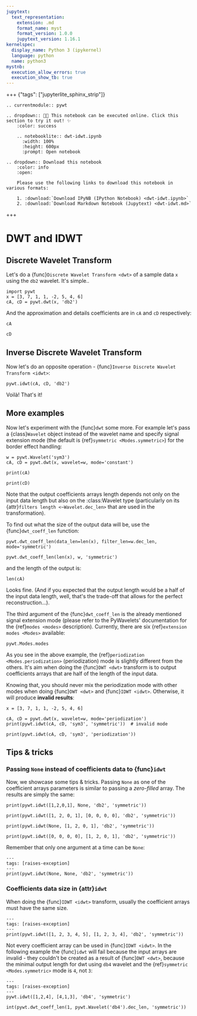```yaml
---
jupytext:
  text_representation:
    extension: .md
    format_name: myst
    format_version: 1.0.0
    jupytext_version: 1.16.1
kernelspec:
  display_name: Python 3 (ipykernel)
  language: python
  name: python3
mystnb:
  execution_allow_errors: true
  execution_show_tb: true
---
```


+++ {"tags": ["jupyterlite_sphinx_strip"]}

```{eval-rst}
.. currentmodule:: pywt

.. dropdown:: 🧑‍🔬 This notebook can be executed online. Click this section to try it out! ✨
    :color: success

    .. notebooklite:: dwt-idwt.ipynb
      :width: 100%
      :height: 600px
      :prompt: Open notebook

.. dropdown:: Download this notebook
    :color: info
    :open:

    Please use the following links to download this notebook in various formats:

    1. :download:`Download IPyNB (IPython Notebook) <dwt-idwt.ipynb>`
    2. :download:`Download Markdown Notebook (Jupytext) <dwt-idwt.md>`
```

+++

# DWT and IDWT

## Discrete Wavelet Transform

Let's do a {func}`Discrete Wavelet Transform <dwt>` of a sample data `x`
using the `db2` wavelet. It's simple..

```{code-cell}
import pywt
x = [3, 7, 1, 1, -2, 5, 4, 6]
cA, cD = pywt.dwt(x, 'db2')
```

And the approximation and details coefficients are in `cA` and `cD`
respectively:

```{code-cell}
cA
```

```{code-cell}
cD
```

## Inverse Discrete Wavelet Transform

Now let's do an opposite operation
\- {func}`Inverse Discrete Wavelet Transform <idwt>`:

```{code-cell}
pywt.idwt(cA, cD, 'db2')
```

Voilà! That's it!

## More examples

Now let's experiment with the {func}`dwt` some more. For example let's pass a
{class}`Wavelet` object instead of the wavelet name and specify signal
extension mode (the default is {ref}`symmetric <Modes.symmetric>`) for the
border effect handling:

```{code-cell}
w = pywt.Wavelet('sym3')
cA, cD = pywt.dwt(x, wavelet=w, mode='constant')
```

```{code-cell}
print(cA)
```

```{code-cell}
print(cD)
```

Note that the output coefficients arrays length depends not only on the input
data length but also on the :class:Wavelet type (particularly on its
{attr}`filters length <~Wavelet.dec_len>` that are used in the transformation).

To find out what the size of the output data will be, use the {func}`dwt_coeff_len`
function:

```{code-cell}
pywt.dwt_coeff_len(data_len=len(x), filter_len=w.dec_len, mode='symmetric')
```

```{code-cell}
pywt.dwt_coeff_len(len(x), w, 'symmetric')
```

and the length of the output is:

```{code-cell}
len(cA)
```

Looks fine. (And if you expected that the output length would be a half of the
input data length, well, that's the trade-off that allows for the perfect
reconstruction...).

The third argument of the {func}`dwt_coeff_len` is the already mentioned signal
extension mode (please refer to the PyWavelets' documentation for the
{ref}`modes <modes>` description). Currently, there are six
{ref}`extension modes <Modes>` available:

```{code-cell}
pywt.Modes.modes
```

As you see in the above example, the {ref}`periodization <Modes.periodization>`
(periodization) mode is slightly different from the others. It's aim when
doing the {func}`DWT <dwt>` transform is to output coefficients arrays that
are half of the length of the input data.

Knowing that, you should never mix the periodization mode with other modes when
doing {func}`DWT <dwt>` and {func}`IDWT <idwt>`. Otherwise, it will produce
**invalid results**:

```{code-cell}
x = [3, 7, 1, 1, -2, 5, 4, 6]

cA, cD = pywt.dwt(x, wavelet=w, mode='periodization')
print(pywt.idwt(cA, cD, 'sym3', 'symmetric'))  # invalid mode
```

```{code-cell}
print(pywt.idwt(cA, cD, 'sym3', 'periodization'))
```

## Tips & tricks

### Passing `None` instead of coefficients data to {func}`idwt`

Now, we showcase some tips & tricks. Passing `None` as one of the coefficient
arrays parameters is similar to passing a _zero-filled_ array. The results are
simply the same:

```{code-cell}
print(pywt.idwt([1,2,0,1], None, 'db2', 'symmetric'))
```

```{code-cell}
print(pywt.idwt([1, 2, 0, 1], [0, 0, 0, 0], 'db2', 'symmetric'))
```

```{code-cell}
print(pywt.idwt(None, [1, 2, 0, 1], 'db2', 'symmetric'))
```

```{code-cell}
print(pywt.idwt([0, 0, 0, 0], [1, 2, 0, 1], 'db2', 'symmetric'))
```

Remember that only one argument at a time can be `None`:

```{code-cell}
---
tags: [raises-exception]
---
print(pywt.idwt(None, None, 'db2', 'symmetric'))
```

### Coefficients data size in {attr}`idwt`

When doing the {func}`IDWT <idwt>` transform, usually the coefficient arrays
must have the same size.

```{code-cell}
---
tags: [raises-exception]
---
print(pywt.idwt([1, 2, 3, 4, 5], [1, 2, 3, 4], 'db2', 'symmetric'))
```

Not every coefficient array can be used in {func}`IDWT <idwt>`. In the
following example the {func}`idwt` will fail because the input arrays are
invalid - they couldn't be created as a result of {func}`DWT <dwt>`, because
the minimal output length for dwt using `db4` wavelet and the {ref}`symmetric
<Modes.symmetric>` mode is `4`, not `3`:

```{code-cell}
---
tags: [raises-exception]
---
pywt.idwt([1,2,4], [4,1,3], 'db4', 'symmetric')
```

```{code-cell}
int(pywt.dwt_coeff_len(1, pywt.Wavelet('db4').dec_len, 'symmetric'))
```
